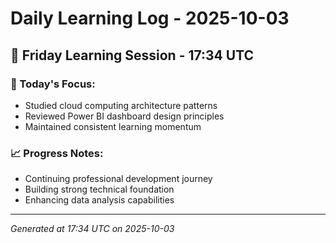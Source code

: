 # Daily Learning Log - 2025-10-03

## 📅 Friday Learning Session - 17:34 UTC

### 🎯 Today's Focus:
- Studied cloud computing architecture patterns
- Reviewed Power BI dashboard design principles
- Maintained consistent learning momentum

### 📈 Progress Notes:
- Continuing professional development journey
- Building strong technical foundation
- Enhancing data analysis capabilities

---
*Generated at 17:34 UTC on 2025-10-03*

